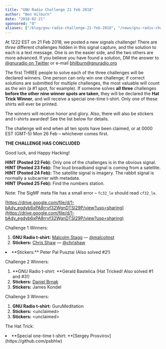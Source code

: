 ```yaml
---
title: "GNU Radio Challenge 21 Feb 2018"
author: "Ben Hilburn"
date: "2018-02-21"
sponsored: "0"
aliases: ["/blog/gnu-radio-challenge-21-feb-2018", "/news/gnu-radio-challenge-21-feb-2018"]
---
```

At 1222 EST on 21 Feb 2018, we posted a new signals challenge! There are *three* different challenges hidden in this signal capture, and the solution to each is a text message. One is on the easier side, and the two others are more advanced. If you believe you have found a solution, DM the answer to [@gnuradio on Twitter](https://twitter.com/gnuradio) or e-mail [bhilburn@gnuradio.org](mailto:bhilburn@gnuradio.org)

The first THREE people to solve each of the three challenges will be declared winners. One person can only win one challenge; if correct solutions are submitted for multiple challenges, the most valuable will count as the win (a #1 spot, for example). If someone solves **all three** challenges **before the other nine winner spots are taken**, they will be declared the **Hat Trick Winner**, and will receive a special one-time t-shirt. Only one of these shirts will ever be printed.

The winners will receive honor and glory. Also, there will also be stickers and t-shirts awarded! See the list below for details.

The challenge will end when all ten spots have been claimed, or at 0000 EST (GMT-5) Mon 26 Feb &#8211; whichever comes first.

**THE CHALLENGE HAS CONCLUDED**

Good luck, and Happy Hacking!

**HINT (Posted 22 Feb):** Only one of the challenges is in the obvious signal.<br />
**HINT (Posted 23 Feb):** The loud broadband signal is coming from a satellite.<br />
**HINT (Posted 24 Feb):** The satellite signal is imagery. The rabbit signal is normally a subcarrier with metadata.<br />
**HINT (Posted 25 Feb):** Find the numbers station.

Note: The SigMF meta file has a small error &#8211; `fc32_le` should read `cf32_le`.

[https://drive.google.com/file/d/1-bAdy_egdyb6xPA8rrvf32WgnDTSI29P/view?usp=sharing](https://drive.google.com/file/d/1-bAdy_egdyb6xPA8rrvf32WgnDTSI29P/view?usp=sharing)

Challenge 1 Winners:

1. **GNU Radio t-shirt:** [Malcolm Stagg](http://www.malcolmstagg.com/) &#8212; [@malcolmst](https://twitter.com/malcolmst)
1. **Stickers:** [Chris Shaw](http://www.cgsdr.com/) &#8212; [@chrishaw](https://twitter.com/chrishaw)
<li>**Stickers:** Peter Pal Pusztai (Also solved #2!)<strong><br />
</strong></li>

Challenge 2 Winners:

1. **GNU Radio t-shirt: **Gérald Bastelica (Hat Tricked! Also solved #1 and #3!)
1. **Stickers:** [Daniel Brnak](http://www.ha-obsession.net/)
1. **Stickers:** James Kondel

Challenge 3 Winners:

1. **GNU Radio t-shirt:** GuruMeditation
1. **Stickers:** &lt;unclaimed&gt;
1. **Stickers:** &lt;unclaimed&gt;

The Hat Trick:

<li>**Special one-time t-shirt: **[Sergey Prosvirov](https://github.com/psbhlw)<br />
</li>

